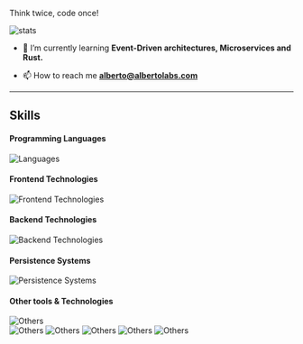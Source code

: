 Think twice, code once!

![stats](https://github-profile-summary-cards.vercel.app/api/cards/profile-details?username=viher3&theme=tokyonight)

- 🌱 I’m currently learning **Event-Driven architectures, Microservices and Rust.**

- 📫 How to reach me **alberto@albertolabs.com**

<hr />

## Skills

#### Programming Languages

![Languages](https://skillicons.dev/icons?i=php,js,typescript,java,python,rust)

#### Frontend Technologies
![Frontend Technologies](https://skillicons.dev/icons?i=react,redux,vuejs,html,css,sass,jquery,vite,npm,webpack,selenium)

#### Backend Technologies
![Backend Technologies](https://skillicons.dev/icons?i=symfony,spring,rabbitmq,docker)

#### Persistence Systems
![Persistence Systems](https://skillicons.dev/icons?i=mysql,mongodb,redis,elasticsearch,sqllite)

#### Other tools & Technologies
![Others](https://skillicons.dev/icons?i=linux,windows,raspberrypi)
<br />
![Others](https://skillicons.dev/icons?i=nginx,grafana,jenkins)
![Others](https://skillicons.dev/icons?i=aws,gcp,cloudflare)
![Others](https://skillicons.dev/icons?i=git,github,gitlab)
![Others](https://skillicons.dev/icons?i=postman,figma,notion)
![Others](https://skillicons.dev/icons?i=wordpress)


